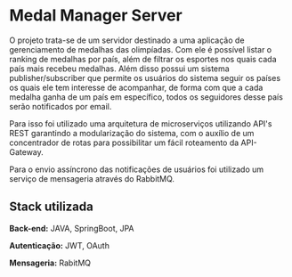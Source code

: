 
# Medal Manager Server

O projeto trata-se de um servidor destinado a uma aplicação de gerenciamento de medalhas das olimpíadas. Com ele é possível listar o ranking de medalhas por país, além de filtrar os esportes nos quais cada país mais recebeu medalhas. Além disso possui um sistema publisher/subscriber que permite os usuários do sistema seguir os países os quais ele tem interesse de acompanhar, de forma com que a cada medalha ganha de um país em específico, todos os seguidores desse país serão notificados por email.

Para isso foi utilizado uma arquitetura de microserviços utilizando API's REST garantindo a modularização do sistema, com o auxílio de um concentrador de rotas para possibilitar um fácil roteamento da API-Gateway. 

Para o envio assíncrono das notificações de usuários foi utilizado um serviço de mensageria através do RabbitMQ.




## Stack utilizada

**Back-end:** JAVA, SpringBoot, JPA

**Autenticação:** JWT, OAuth

**Mensageria:** RabitMQ

